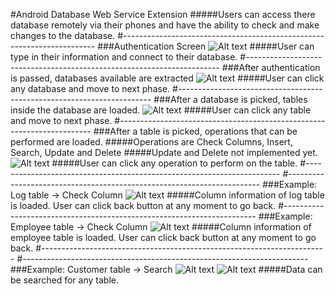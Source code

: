 #Android Database Web Service Extension
#####Users can access there database remotely via their phones and have the ability to check and make changes to the database.
#-----------------------------------------------------------------------
###Authentication Screen
![Alt text](https://github.com/InderPabla/Projects/blob/master/Android%20Database%20Web%20Service%20Extension/Images/0.png "Optional Title")
#####User can type in their information and connect to their database. 
#-----------------------------------------------------------------------
###After authentication is passed, databases available are extracted
![Alt text](https://github.com/InderPabla/Projects/blob/master/Android%20Database%20Web%20Service%20Extension/Images/1.png "Optional Title")
#####User can click any database and move to next phase.
#-----------------------------------------------------------------------
###After a database is picked, tables inside the database are loaded.
![Alt text](https://github.com/InderPabla/Projects/blob/master/Android%20Database%20Web%20Service%20Extension/Images/2.png "Optional Title")
#####User can click any table and move to next phase.
#-----------------------------------------------------------------------
###After a table is picked, operations that can be performed are loaded.
#####Operations are Check Columns, Insert, Search, Update and Delete
#####Update and Delete not implemented yet.
![Alt text](https://github.com/InderPabla/Projects/blob/master/Android%20Database%20Web%20Service%20Extension/Images/3.png "Optional Title")
#####User can click any operation to perform on the table.
#-----------------------------------------------------------------------
#-----------------------------------------------------------------------
###Example: Log table -> Check Column
![Alt text](https://github.com/InderPabla/Projects/blob/master/Android%20Database%20Web%20Service%20Extension/Images/4.png "Optional Title")
#####Column information of log table is loaded. User can click back button at any moment to go back.
#-----------------------------------------------------------------------
###Example: Employee table -> Check Column
![Alt text](https://github.com/InderPabla/Projects/blob/master/Android%20Database%20Web%20Service%20Extension/Images/5.png "Optional Title")
#####Column information of employee table is loaded. User can click back button at any moment to go back.
#-----------------------------------------------------------------------
#-----------------------------------------------------------------------
###Example: Customer table -> Search
![Alt text](https://github.com/InderPabla/Projects/blob/master/Android%20Database%20Web%20Service%20Extension/Images/6.png "Optional Title")
![Alt text](https://github.com/InderPabla/Projects/blob/master/Android%20Database%20Web%20Service%20Extension/Images/7.png "Optional Title")
#####Data can be searched for any table.
